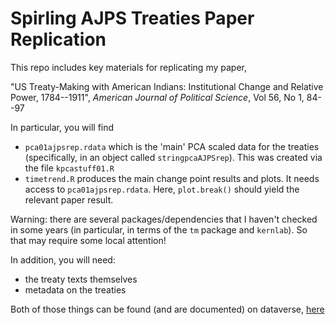 # Spirling AJPS Treaties Paper Replication
This repo includes key materials for replicating my paper,

"US Treaty-Making with American Indians: Institutional Change and Relative Power, 1784--1911", *American Journal of Political Science*, Vol 56, No 1, 84--97

In particular, you will find
- `pca01ajpsrep.rdata` which is the 'main' PCA scaled data for the treaties (specifically, in an object called `stringpcaAJPSrep`).  This was created via the file `kpcastuff01.R`
- `timetrend.R` produces the main change point results and plots. It needs access to `pca01ajpsrep.rdata`. Here, `plot.break()` should yield the relevant paper result.

Warning: there are several packages/dependencies that I haven't checked in some years (in particular, in terms of the `tm` package and `kernlab`).  So that may require some local attention!

In addition, you will need: 
- the treaty texts themselves
- metadata on the treaties

Both of those things can be found (and are documented) on dataverse, [here](https://dataverse.harvard.edu/dataset.xhtml?persistentId=hdl:1902.1/17222)
